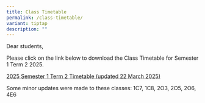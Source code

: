 ```yaml
---
title: Class Timetable
permalink: /class-timetable/
variant: tiptap
description: ""
---
```

<p>Dear students,</p>
<p></p>
<p>Please click on the link below to download the Class Timetable for Semester
1 Term 2 2025.</p>
<p></p>
<p><a href="/files/2025_Term_2_Timetable___Class___updated_22_March_2025_compressed.pdf" rel="noopener nofollow" target="_blank">2025 Semester 1 Term 2 Timetable (updated 22 March 2025)</a>
</p>
<p></p>
<p>Some minor updates were made to these classes: 1C7, 1C8, 2O3, 2O5, 2O6,
4E6</p>
<p></p>